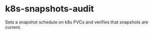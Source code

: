 # k8s-snapshots-audit
Sets a snapshot schedule on k8s PVCs and verifies that snapshots are current.
